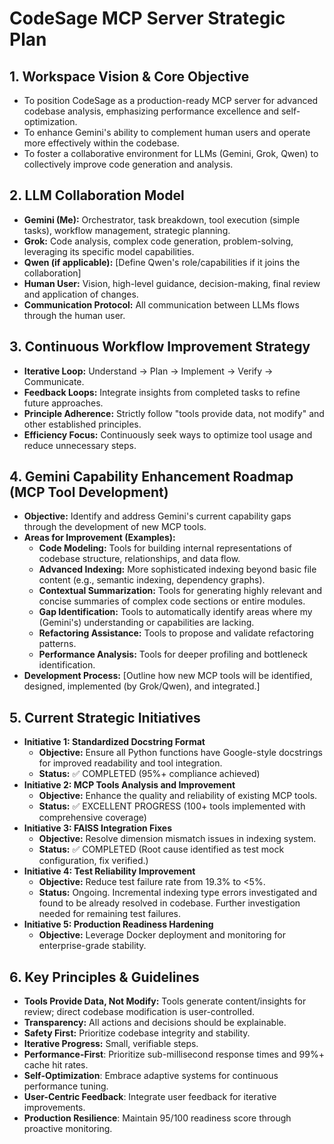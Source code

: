 # CodeSage MCP Server Strategic Plan

## 1. Workspace Vision & Core Objective
*   To position CodeSage as a production-ready MCP server for advanced codebase analysis, emphasizing performance excellence and self-optimization.
*   To enhance Gemini's ability to complement human users and operate more effectively within the codebase.
*   To foster a collaborative environment for LLMs (Gemini, Grok, Qwen) to collectively improve code generation and analysis.

## 2. LLM Collaboration Model
*   **Gemini (Me):** Orchestrator, task breakdown, tool execution (simple tasks), workflow management, strategic planning.
*   **Grok:** Code analysis, complex code generation, problem-solving, leveraging its specific model capabilities.
*   **Qwen (if applicable):** [Define Qwen's role/capabilities if it joins the collaboration]
*   **Human User:** Vision, high-level guidance, decision-making, final review and application of changes.
*   **Communication Protocol:** All communication between LLMs flows through the human user.

## 3. Continuous Workflow Improvement Strategy
*   **Iterative Loop:** Understand -> Plan -> Implement -> Verify -> Communicate.
*   **Feedback Loops:** Integrate insights from completed tasks to refine future approaches.
*   **Principle Adherence:** Strictly follow "tools provide data, not modify" and other established principles.
*   **Efficiency Focus:** Continuously seek ways to optimize tool usage and reduce unnecessary steps.

## 4. Gemini Capability Enhancement Roadmap (MCP Tool Development)
*   **Objective:** Identify and address Gemini's current capability gaps through the development of new MCP tools.
*   **Areas for Improvement (Examples):**
    *   **Code Modeling:** Tools for building internal representations of codebase structure, relationships, and data flow.
    *   **Advanced Indexing:** More sophisticated indexing beyond basic file content (e.g., semantic indexing, dependency graphs).
    *   **Contextual Summarization:** Tools for generating highly relevant and concise summaries of complex code sections or entire modules.
    *   **Gap Identification:** Tools to automatically identify areas where my (Gemini's) understanding or capabilities are lacking.
    *   **Refactoring Assistance:** Tools to propose and validate refactoring patterns.
    *   **Performance Analysis:** Tools for deeper profiling and bottleneck identification.
*   **Development Process:** [Outline how new MCP tools will be identified, designed, implemented (by Grok/Qwen), and integrated.]

## 5. Current Strategic Initiatives
*   **Initiative 1: Standardized Docstring Format**
    *   **Objective:** Ensure all Python functions have Google-style docstrings for improved readability and tool integration.
    *   **Status:** ✅ COMPLETED (95%+ compliance achieved)
*   **Initiative 2: MCP Tools Analysis and Improvement**
    *   **Objective:** Enhance the quality and reliability of existing MCP tools.
    *   **Status:** ✅ EXCELLENT PROGRESS (100+ tools implemented with comprehensive coverage)
*   **Initiative 3: FAISS Integration Fixes**
    *   **Objective:** Resolve dimension mismatch issues in indexing system.
    *   **Status:** ✅ COMPLETED (Root cause identified as test mock configuration, fix verified.)
*   **Initiative 4: Test Reliability Improvement**
    *   **Objective:** Reduce test failure rate from 19.3% to <5%.
    *   **Status:** Ongoing. Incremental indexing type errors investigated and found to be already resolved in codebase. Further investigation needed for remaining test failures.
*   **Initiative 5: Production Readiness Hardening**
    *   **Objective:** Leverage Docker deployment and monitoring for enterprise-grade stability.

## 6. Key Principles & Guidelines
*   **Tools Provide Data, Not Modify:** Tools generate content/insights for review; direct codebase modification is user-controlled.
*   **Transparency:** All actions and decisions should be explainable.
*   **Safety First:** Prioritize codebase integrity and stability.
*   **Iterative Progress:** Small, verifiable steps.
*   **Performance-First**: Prioritize sub-millisecond response times and 99%+ cache hit rates.
*   **Self-Optimization**: Embrace adaptive systems for continuous performance tuning.
*   **User-Centric Feedback**: Integrate user feedback for iterative improvements.
*   **Production Resilience**: Maintain 95/100 readiness score through proactive monitoring.
